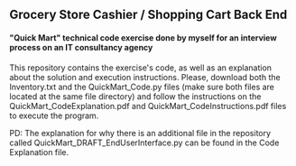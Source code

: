 ## Grocery Store Cashier / Shopping Cart Back End

#### "Quick Mart" technical code exercise done by myself for an interview process on an IT consultancy agency  

This repository contains the exercise's code, as well as an explanation about the solution and execution instructions. Please, download both the Inventory.txt and the QuickMart_Code.py files (make sure both files are located at the same file directory) and follow the instructions on the QuickMart_CodeExplanation.pdf and QuickMart_CodeInstructions.pdf files to execute the program.

PD: The explanation for why there is an additional file in the repository called QuickMart_DRAFT_EndUserInterface.py can be found in the Code Explanation file.
